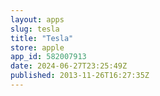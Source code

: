 ```yaml
---
layout: apps
slug: tesla
title: "Tesla"
store: apple
app_id: 582007913
date: 2024-06-27T23:25:49Z
published: 2013-11-26T16:27:35Z
---
```

